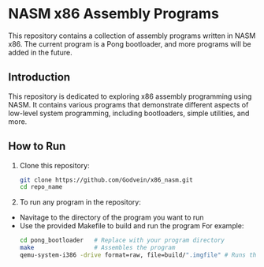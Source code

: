 # NASM x86 Assembly Programs

This repository contains a collection of assembly programs written in NASM x86. The current program is a Pong bootloader, and more programs will be added in the future.

## Introduction
This repository is dedicated to exploring x86 assembly programming using NASM. It contains various programs that demonstrate different aspects of low-level system programming, including bootloaders, simple utilities, and more.

## How to Run
1. Clone this repository:
   ```bash
   git clone https://github.com/Godvein/x86_nasm.git
   cd repo_name

2. To run any program in the repository:
- Navitage to the directory of the program you want to run
- Use the provided Makefile to build and run the program
For example:
    ```bash
	cd pong_bootloader   # Replace with your program directory
	make                 # Assembles the program
	qemu-system-i386 -drive format=raw, file=build/".imgfile" # Runs the program (using QEMU or similar emulator)


